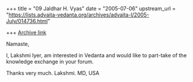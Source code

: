 +++
title = "09 Jaldhar H. Vyas"
date = "2005-07-06"
upstream_url = "https://lists.advaita-vedanta.org/archives/advaita-l/2005-July/014736.html"

+++
[Archive link](https://lists.advaita-vedanta.org/archives/advaita-l/2005-July/014736.html)

Namaste,

I, Lakshmi Iyer, am interested in Vedanta and would
like to part-take of the knowledge exchange in your
forum.

Thanks very much.
Lakshmi.
MD, USA

